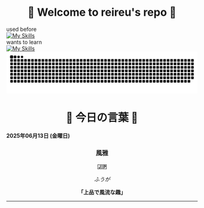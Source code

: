 <h1 align="center">🌸 Welcome to reireu's repo 🌸</h1>

used before<br>
[![My Skills](https://skillicons.dev/icons?i=js,html,css,dart,ruby,python,postgres)](https://skillicons.dev)<br>
wants to learn<br>
[![My Skills](https://skillicons.dev/icons?i=react,ts,aws,cpp)](https://skillicons.dev)
<picture>
  <source media="(prefers-color-scheme: dark)" srcset="https://raw.githubusercontent.com/reireu/reireu/master/img/snake-dark.svg">
  <source media="(prefers-color-scheme: light)" srcset="https://raw.githubusercontent.com/reireu/reireu/master/img/snake.svg">
  <img alt="github contribution grid snake animation" src="https://raw.githubusercontent.com/reireu/reireu/master/img/snake.svg">
</picture>

<!-- START_SECTION:daily-word -->
<h1 align="center">🌟 今日の言葉 🌟</h1>

**2025年06月13日 (金曜日)**

<div align="center">

### 風雅

**🇯🇵**

*ふうが*

**「上品で風流な趣」**

</div>

---
<!-- END_SECTION:daily-word -->
